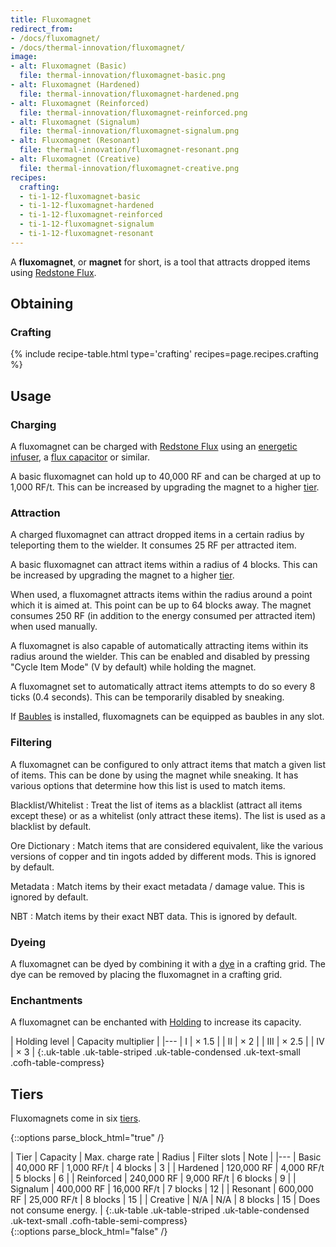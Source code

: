 ```yaml
---
title: Fluxomagnet
redirect_from:
- /docs/fluxomagnet/
- /docs/thermal-innovation/fluxomagnet/
image:
- alt: Fluxomagnet (Basic)
  file: thermal-innovation/fluxomagnet-basic.png
- alt: Fluxomagnet (Hardened)
  file: thermal-innovation/fluxomagnet-hardened.png
- alt: Fluxomagnet (Reinforced)
  file: thermal-innovation/fluxomagnet-reinforced.png
- alt: Fluxomagnet (Signalum)
  file: thermal-innovation/fluxomagnet-signalum.png
- alt: Fluxomagnet (Resonant)
  file: thermal-innovation/fluxomagnet-resonant.png
- alt: Fluxomagnet (Creative)
  file: thermal-innovation/fluxomagnet-creative.png
recipes:
  crafting:
  - ti-1-12-fluxomagnet-basic
  - ti-1-12-fluxomagnet-hardened
  - ti-1-12-fluxomagnet-reinforced
  - ti-1-12-fluxomagnet-signalum
  - ti-1-12-fluxomagnet-resonant
---
```


A **fluxomagnet**, or **magnet** for short, is a tool that attracts dropped
items using [Redstone Flux](/docs/redstone-flux/).


Obtaining
---------

### Crafting
{% include recipe-table.html type='crafting' recipes=page.recipes.crafting %}


Usage
-----

### Charging
A fluxomagnet can be charged with [Redstone Flux](/docs/redstone-flux/) using an
[energetic infuser](/docs/1.12/thermal-expansion/energetic-infuser/), a [flux
capacitor](/docs/1.12/thermal-expansion/flux-capacitor/) or similar.

A basic fluxomagnet can hold up to 40,000 RF and can be charged at up to 1,000
RF/t. This can be increased by upgrading the magnet to a higher [tier](#tiers).

### Attraction
A charged fluxomagnet can attract dropped items in a certain radius by
teleporting them to the wielder. It consumes 25 RF per attracted item.

A basic fluxomagnet can attract items within a radius of 4 blocks. This can be
increased by upgrading the magnet to a higher [tier](#tiers).

When used, a fluxomagnet attracts items within the radius around a point which
it is aimed at. This point can be up to 64 blocks away. The magnet consumes 250
RF (in addition to the energy consumed per attracted item) when used manually.

A fluxomagnet is also capable of automatically attracting items within its
radius around the wielder. This can be enabled and disabled by pressing "Cycle
Item Mode" (V by default) while holding the magnet.

A fluxomagnet set to automatically attract items attempts to do so every 8 ticks
(0.4 seconds). This can be temporarily disabled by sneaking.

If [Baubles](https://www.curseforge.com/minecraft/mc-mods/baubles) is installed,
fluxomagnets can be equipped as baubles in any slot.

### Filtering
A fluxomagnet can be configured to only attract items that match a given list of
items. This can be done by using the magnet while sneaking. It has various
options that determine how this list is used to match items.

Blacklist/Whitelist
: Treat the list of items as a blacklist (attract all items except these) or as
a whitelist (only attract these items). The list is used as a blacklist by
default.

Ore Dictionary
: Match items that are considered equivalent, like the various versions of
copper and tin ingots added by different mods. This is ignored by default.

Metadata
: Match items by their exact metadata / damage value. This is ignored by
default.

NBT
: Match items by their exact NBT data. This is ignored by default.

### Dyeing
A fluxomagnet can be dyed by combining it with a
[dye](https://minecraft.gamepedia.com/Dye) in a crafting grid. The dye can be
removed by placing the fluxomagnet in a crafting grid.

### Enchantments
A fluxomagnet can be enchanted with [Holding](/docs/1.12/cofh-core/holding/) to increase its
capacity.

| Holding level | Capacity multiplier |
|---
| I | × 1.5 |
| II | × 2 |
| III | × 2.5 |
| IV | × 3 |
{:.uk-table .uk-table-striped .uk-table-condensed .uk-text-small .cofh-table-compress}


Tiers
-----

Fluxomagnets come in six [tiers](/docs/1.12/thermal-foundation/tiers/).

{::options parse_block_html="true" /}
<div class="uk-overflow-container">
| Tier | Capacity | Max. charge rate | Radius | Filter slots | Note |
|---
| Basic | 40,000 RF | 1,000 RF/t | 4 blocks | 3 |
| Hardened | 120,000 RF | 4,000 RF/t | 5 blocks | 6 |
| Reinforced | 240,000 RF | 9,000 RF/t | 6 blocks | 9 |
| Signalum | 400,000 RF | 16,000 RF/t | 7 blocks | 12 |
| Resonant | 600,000 RF | 25,000 RF/t | 8 blocks | 15 |
| Creative | N/A | N/A | 8 blocks | 15 | Does not consume energy. |
{:.uk-table .uk-table-striped .uk-table-condensed .uk-text-small .cofh-table-semi-compress}
</div>
{::options parse_block_html="false" /}
